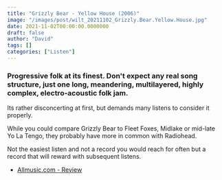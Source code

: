 ```yaml
---
title: "Grizzly Bear - Yellow House (2006)"
image: "/images/post/wilt_20211102_Grizzly.Bear.Yellow.House.jpg"
date: 2021-11-02T00:00:00.0000000
draft: false
author: "David"
tags: []
categories: ["Listen"]
---
```

### Progressive folk at its finest. Don't expect any real song structure, just one long, meandering, multilayered, highly complex, electro-acoustic folk jam.

 Its rather disconcerting at first, but demands many listens to consider it properly. 

 While you could compare Grizzly Bear to Fleet Foxes, Midlake or mid-late Yo La Tengo, they probably have more in common with Radiohead. 

 Not the easiest listen and not a record you would reach for often but a record that will reward with subsequent listens.

-  [Allmusic.com - Review](https://www.allmusic.com/album/yellow-house-mw0000569687)